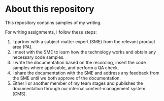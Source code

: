 # About this repository

This repository contains samples of my writing. 

For writing assignments, I follow these steps:
1. I partner with a subject-matter expert (SME) from the relevant product area (PA).
1. I meet with the SME to learn how the technology works and obtain any necessary code samples.
1. I write the documentation based on the recording, insert the code samples where applicable, and perform a QA check.
1. I share the documentation with the SME and address any feedback from the SME until we both approve of the documentation. 
1. Either I or another member of my team stages and publishes the documentation through our internal content-management system (CMS).
